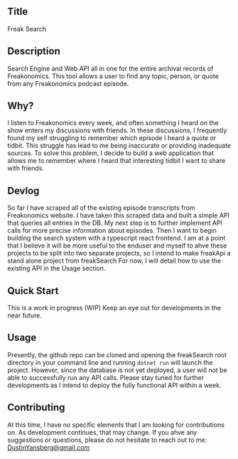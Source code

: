 ## Title

Freak Search

## Description

Search Engine and Web API all in one for the entire archival records of Freakonomics. This tool allows a user to find any topic, person, or quote from any Freakonomics podcast episode.

## Why?

I listen to Freakonomics every week, and often something I heard on the show enters my discussions with friends. In these discussions, I frequently found my self struggling to remember which episode I heard a quote or tidbit. This struggle has lead to me being inaccurate or providing inadequate sources. To solve this problem, I decide to build a web application that allows me to remember where I heard that interesting tidbit I want to share with friends.

## Devlog

So far I have scraped all of the existing episode transcripts from Freakonomics website.
I have taken this scraped data and built a simple API that queries all entries in the DB.
My next step is to further implement API calls for more precise information about episodes. 
Then I want to begin building the search system with a typescript react frontend.
I am at a point that I believe it will be more useful to the enduser and myself to ahve these projects to be split into two separate projects, so I intend to make freakApi a stand alone project from freakSearch
For now, I will detail how to use the existing API in the Usage section.

## Quick Start

This is a work in progress (WIP) Keep an eye out for developments in the near future.

## Usage

Presently, the github repo can be cloned and opening the freakSearch root directory in your command line and running `dotnet run` will launch the project.
However, since the database is not yet deployed, a user will not be able to successfully run any API calls.
Please stay tuned for further developments as I intend to deploy the fully functional API within a week.

## Contributing

At this time, I have no specific elements that I am looking for contributions on. As development continues, that may change. If you ahve any suggestions or questions, please do not hesitate to reach out to me: DustinYansberg@gmail.com
